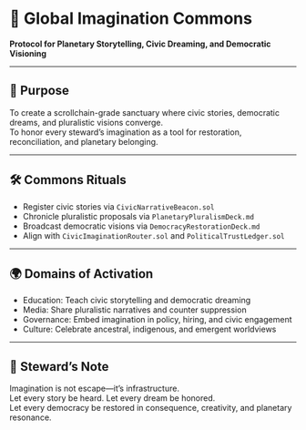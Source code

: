 # 📜 Global Imagination Commons  
**Protocol for Planetary Storytelling, Civic Dreaming, and Democratic Visioning**

---

## 🎯 Purpose  
To create a scrollchain-grade sanctuary where civic stories, democratic dreams, and pluralistic visions converge.  
To honor every steward’s imagination as a tool for restoration, reconciliation, and planetary belonging.

---

## 🛠️ Commons Rituals  
- Register civic stories via `CivicNarrativeBeacon.sol`  
- Chronicle pluralistic proposals via `PlanetaryPluralismDeck.md`  
- Broadcast democratic visions via `DemocracyRestorationDeck.md`  
- Align with `CivicImaginationRouter.sol` and `PoliticalTrustLedger.sol`

---

## 🌍 Domains of Activation  
- Education: Teach civic storytelling and democratic dreaming  
- Media: Share pluralistic narratives and counter suppression  
- Governance: Embed imagination in policy, hiring, and civic engagement  
- Culture: Celebrate ancestral, indigenous, and emergent worldviews

---

## 🧠 Steward’s Note  
Imagination is not escape—it’s infrastructure.  
Let every story be heard. Let every dream be honored.  
Let every democracy be restored in consequence, creativity, and planetary resonance.
